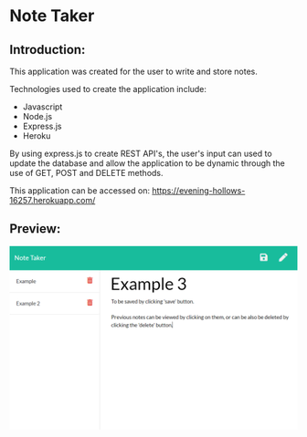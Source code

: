 # Note Taker

## Introduction:

This application was created for the user to write and store notes. 

Technologies used to create the application include: 
 * Javascript
 * Node.js
 * Express.js
 * Heroku

 By using express.js to create REST API's, the user's input can used to update the database and allow the application to be dynamic through the use of GET, POST and DELETE methods.

 This application can be accessed on: https://evening-hollows-16257.herokuapp.com/

 ## Preview: 

 ![sample](/assets/README-preview.PNG)